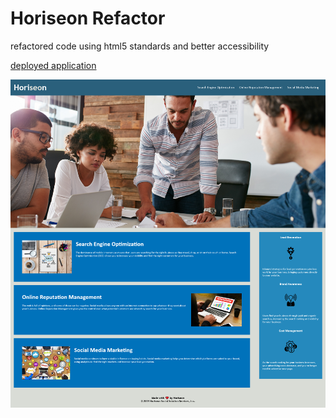 # Horiseon Refactor

refactored code using html5 standards and better accessibility

[deployed application](https://alexandergalen.github.io/Horiseon-Refactor/)

![example screenshot](./assets/images/screenshot.png)